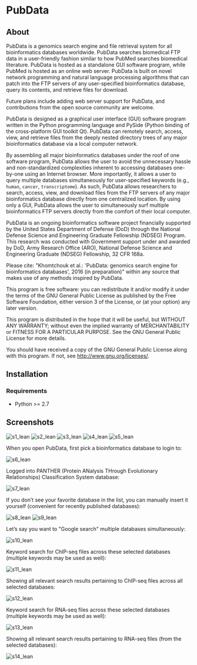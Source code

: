 # PubData

## About

PubData is a genomics search engine and file retrieval system for all bioinformatics databases worldwide.  PubData searches biomedical FTP data in a user-friendly fashion similar to how PubMed searches biomedical literature.  PubData is hosted as a standalone GUI software program, while PubMed is hosted as an online web server.  PubData is built on novel network programming and natural language processing algorithms that can patch into the FTP servers of any user-specified bioinformatics database, query its contents, and retrieve files for download.

Future plans include adding web server support for PubData, and contributions from the open source community are welcome.

PubData is designed as a graphical user interface (GUI) software program written in the Python programming language and PySide (Python binding of the cross-platform GUI toolkit Qt).  PubData can remotely search, access, view, and retrieve files from the deeply nested directory trees of any major bioinformatics database via a local computer network.  

By assembling all major bioinformatics databases under the roof of one software program, PubData allows the user to avoid the unnecessary hassle and non-standardized complexities inherent to accessing databases one-by-one using an Internet browser.  More importantly, it allows a user to query multiple databases simultaneously for user-specified keywords (e.g., `human`, `cancer`, `transcriptome`).  As such, PubData allows researchers to search, access, view, and download files from the FTP servers of any major bioinformatics database directly from one centralized location.  By using only a GUI, PubData allows the user to simultaneously surf multiple bioinformatics FTP servers directly from the comfort of their local computer.

PubData is an ongoing bioinformatics software project financially supported by the United States Department of Defense (DoD) through the National Defense Science and Engineering Graduate Fellowship (NDSEG) Program. This research was conducted with Government support under and awarded by DoD, Army Research Office (ARO), National Defense Science and Engineering Graduate (NDSEG) Fellowship, 32 CFR 168a.

Please cite: "Khomtchouk et al.: 'PubData: genomics search engine for bioinformatics databases', 2016 (in preparation)" within any source that makes use of any methods inspired by PubData.

This program is free software: you can redistribute it and/or modify it under the terms of the GNU General Public License as published by the Free Software Foundation, either version 3 of the License, or (at your option) any later version.

This program is distributed in the hope that it will be useful, but WITHOUT ANY WARRANTY; without even the implied warranty of MERCHANTABILITY or FITNESS FOR A PARTICULAR PURPOSE.  See the GNU General Public License for more details.

You should have received a copy of the GNU General Public License along with this program.  If not, see <http://www.gnu.org/licenses/>.

## Installation

### Requirements

* Python >= 2.7

## Screenshots

![s1_lean](https://cloud.githubusercontent.com/assets/9893806/14683412/9bb0cb6a-06f8-11e6-8e91-1279b9159c57.png)
![s2_lean](https://cloud.githubusercontent.com/assets/9893806/14683417/9f30459a-06f8-11e6-848b-05e695b3f1b4.png)
![s3_lean](https://cloud.githubusercontent.com/assets/9893806/14683424/a764e9dc-06f8-11e6-9a24-d5a20c0c4e14.png)
![s4_lean](https://cloud.githubusercontent.com/assets/9893806/14683425/a8d5b3c8-06f8-11e6-83a0-1e9a6c73544c.png)
![s5_lean](https://cloud.githubusercontent.com/assets/9893806/14683428/ab37473a-06f8-11e6-8231-5d09dc248086.png)

When you open PubData, first pick a bioinformatics database to login to:

![s6_lean](https://cloud.githubusercontent.com/assets/9893806/14683433/b2016ff0-06f8-11e6-813c-a1eccf2a2e30.png)

Logged into PANTHER (Protein ANalysis THrough Evolutionary Relationships) Classification System database:

![s7_lean](https://cloud.githubusercontent.com/assets/9893806/14683441/b53109a6-06f8-11e6-9065-b74e22d51c80.png)

If you don’t see your favorite database in the list, you can manually insert it yourself (convenient for recently published databases):

![s8_lean](https://cloud.githubusercontent.com/assets/9893806/14683444/b73f6f4e-06f8-11e6-80d7-893ca56a16d1.png)
![s9_lean](https://cloud.githubusercontent.com/assets/9893806/14683448/bd1b40c8-06f8-11e6-82a9-0459c6b56c7e.png)

Let’s say you want to "Google search" multiple databases simultaneously:

![s10_lean](https://cloud.githubusercontent.com/assets/9893806/14683452/c080e0c4-06f8-11e6-9c50-4931a31b600d.png)

Keyword search for ChIP-seq files across these selected databases (multiple keywords may be used as well):

![s11_lean](https://cloud.githubusercontent.com/assets/9893806/14683455/c21264d0-06f8-11e6-98cc-6cc74f5b5588.png)

Showing all relevant search results pertaining to ChIP-seq files across all selected databases:

![s12_lean](https://cloud.githubusercontent.com/assets/9893806/14683458/c4601ec6-06f8-11e6-8bb6-3d47a5ebbe3f.png)

Keyword search for RNA-seq files across these selected databases (multiple keywords may be used as well):

![s13_lean](https://cloud.githubusercontent.com/assets/9893806/14683461/c696bcea-06f8-11e6-8334-37ba00b48b1c.png)

Showing all relevant search results pertaining to RNA-seq files (from the selected databases):

![s14_lean](https://cloud.githubusercontent.com/assets/9893806/14683465/cabf7348-06f8-11e6-85f7-2c61a9a12d2c.png)



